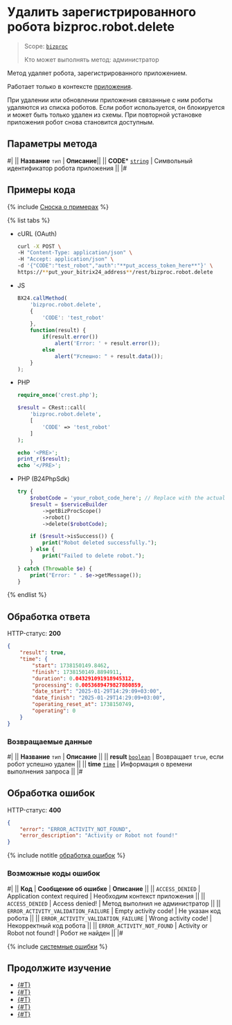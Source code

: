 # Удалить зарегистрированного робота bizproc.robot.delete

> Scope: [`bizproc`](../../scopes/permissions.md)
>
> Кто может выполнять метод: администратор

Метод удаляет робота, зарегистрированного приложением.

Работает только в контексте [приложения](../../app-installation/index.md).

При удалении или обновлении приложения связанные с ним роботы удаляются из списка роботов. Если робот используется, он блокируется и может быть только удален из схемы. При повторной установке приложения робот снова становится доступным.

## Параметры метода

#|
|| **Название**
`тип` | **Описание**||
|| **CODE***
[`string`](../../data-types.md) | Символьный идентификатор робота приложения ||
|#

## Примеры кода

{% include [Сноска о примерах](../../../_includes/examples.md) %}

{% list tabs %}

- cURL (OAuth)

    ```bash
    curl -X POST \
    -H "Content-Type: application/json" \
    -H "Accept: application/json" \
    -d '{"CODE":"test_robot","auth":"**put_access_token_here**"}' \
    https://**put_your_bitrix24_address**/rest/bizproc.robot.delete
    ```

- JS

    ```js
    BX24.callMethod(
        'bizproc.robot.delete',
        {
            'CODE': 'test_robot'
        },
        function(result) {
            if(result.error())
                alert('Error: ' + result.error());
            else
                alert("Успешно: " + result.data());
        }
    );
    ```

- PHP

    ```php
    require_once('crest.php');

    $result = CRest::call(
        'bizproc.robot.delete',
        [
            'CODE' => 'test_robot'
        ]
    );

    echo '<PRE>';
    print_r($result);
    echo '</PRE>';
    ```

- PHP (B24PhpSdk)

    ```php
    try {
        $robotCode = 'your_robot_code_here'; // Replace with the actual robot code
        $result = $serviceBuilder
            ->getBizProcScope()
            ->robot()
            ->delete($robotCode);

        if ($result->isSuccess()) {
            print("Robot deleted successfully.");
        } else {
            print("Failed to delete robot.");
        }
    } catch (Throwable $e) {
        print("Error: " . $e->getMessage());
    }
    ```

{% endlist %}

## Обработка ответа

HTTP-статус: **200**

```json
{
    "result": true,
    "time": {
        "start": 1738150149.8462,
        "finish": 1738150149.8894911,
        "duration": 0.043291091918945312,
        "processing": 0.0053689479827880859,
        "date_start": "2025-01-29T14:29:09+03:00",
        "date_finish": "2025-01-29T14:29:09+03:00",
        "operating_reset_at": 1738150749,
        "operating": 0
    }
}
```

### Возвращаемые данные

#|
|| **Название**
`тип` | **Описание** ||
|| **result**
[`boolean`](../../data-types.md) | Возвращает `true`, если робот успешно удален ||
|| **time**
[`time`](../../data-types.md#time) | Информация о времени выполнения запроса ||
|#

## Обработка ошибок

HTTP-статус: **400**

```json
{
    "error": "ERROR_ACTIVITY_NOT_FOUND",
    "error_description": "Activity or Robot not found!"
}
```

{% include notitle [обработка ошибок](../../../_includes/error-info.md) %}

### Возможные коды ошибок

#|
|| **Код** | **Сообщение об ошибке** | **Описание** ||
|| `ACCESS_DENIED` | Application context required | Необходим контекст приложения ||
|| `ACCESS_DENIED` | Access denied! | Метод выполнил не администратор ||
|| `ERROR_ACTIVITY_VALIDATION_FAILURE` | Empty activity code! | Не указан код робота ||
|| `ERROR_ACTIVITY_VALIDATION_FAILURE` | Wrong activity code! | Некорректный код робота ||
|| `ERROR_ACTIVITY_NOT_FOUND` | Activity or Robot not found! | Робот не найден ||
|#

{% include [системные ошибки](../../../_includes/system-errors.md) %}

## Продолжите изучение 

- [{#T}](./index.md)
- [{#T}](./bizproc-robot-add.md)
- [{#T}](./bizproc-robot-update.md)
- [{#T}](./bizproc-robot-list.md)
- [{#T}](./bizproc-event-send.md)